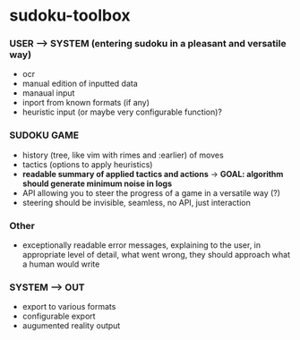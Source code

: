 # sudoku-toolbox

### USER --> SYSTEM (entering sudoku in a pleasant and versatile way)
* ocr
* manual edition of inputted data
* manaual input
* inport from known formats (if any)
* heuristic input (or maybe very configurable function)?

### SUDOKU GAME
* history (tree, like vim with rimes and :earlier) of moves
* tactics (options to apply heuristics)
* **readable summary of applied tactics and actions** -> **GOAL: algorithm should generate minimum noise in logs**
* API allowing you to steer the progress of a game in a versatile way (?)
* steering should be invisible, seamless, no API, just interaction

### Other
* exceptionally readable error messages, explaining to the user, in appropriate level of detail, what went wrong,
they should approach what a human would write

### SYSTEM --> OUT
* export to various formats
* configurable export
* augumented reality output
